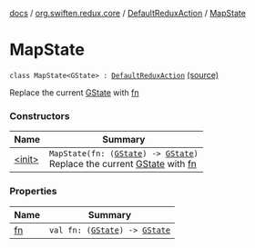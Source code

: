 [docs](../../../index.md) / [org.swiften.redux.core](../../index.md) / [DefaultReduxAction](../index.md) / [MapState](./index.md)

# MapState

`class MapState<GState> : `[`DefaultReduxAction`](../index.md) [(source)](https://github.com/protoman92/KotlinRedux/tree/master/common/common-core/src/main/kotlin/org/swiften/redux/core/Preset.kt#L18)

Replace the current [GState](index.md#GState) with [fn](fn.md)

### Constructors

| Name | Summary |
|---|---|
| [&lt;init&gt;](-init-.md) | `MapState(fn: (`[`GState`](index.md#GState)`) -> `[`GState`](index.md#GState)`)`<br>Replace the current [GState](index.md#GState) with [fn](fn.md) |

### Properties

| Name | Summary |
|---|---|
| [fn](fn.md) | `val fn: (`[`GState`](index.md#GState)`) -> `[`GState`](index.md#GState) |
